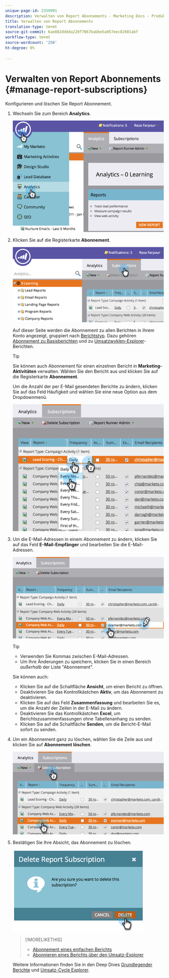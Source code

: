 ```yaml
---
unique-page-id: 2359991
description: Verwalten von Report Abonnements - Marketing Docs - Produktdokumentation
title: Verwalten von Report Abonnements
translation-type: tm+mt
source-git-commit: 6ae882dddda220f7067babbe5a057eec82601abf
workflow-type: tm+mt
source-wordcount: '250'
ht-degree: 0%

---
```



# Verwalten von Report Abonnements {#manage-report-subscriptions}

Konfigurieren und löschen Sie Report Abonnement.

1. Wechseln Sie zum Bereich **Analytics**.

   ![](assets/image2014-9-16-10-3a35-3a25.png)

1. Klicken Sie auf die Registerkarte **Abonnement**.

   ![](assets/image2014-9-16-10-3a35-3a32.png)

   Auf dieser Seite werden die Abonnement zu allen Berichten in Ihrem Konto angezeigt, gruppiert nach [Berichtstyp](../../../../product-docs/reporting/basic-reporting/report-types/report-type-overview.md). Dazu gehören [Abonnement zu Basisberichten](subscribe-to-a-basic-report.md) und zu [Umsatzwyklen-Explorer](https://docs.marketo.com/display/docs/revenue+cycle+analytics)-Berichten.

   >[!TIP]
   >
   >Sie können auch Abonnement für einen einzelnen Bericht in **Marketing-Aktivitäten** verwalten. Wählen Sie den Bericht aus und klicken Sie auf die Registerkarte **Abonnement**.

   Um die Anzahl der per E-Mail gesendeten Berichte zu ändern, klicken Sie auf das Feld Häufigkeit und wählen Sie eine neue Option aus dem Dropdownmenü.

   ![](assets/image2014-9-16-10-3a36-3a4.png)

1. Um die E-Mail-Adressen in einem Abonnement zu ändern, klicken Sie auf das Feld **E-Mail-Empfänger** und bearbeiten Sie die E-Mail-Adressen.

   ![](assets/image2014-9-16-10-3a36-3a11.png)

   >[!TIP]
   >
   >
   >    
   >    
   >    * Verwenden Sie Kommas zwischen E-Mail-Adressen.
   >    * Um Ihre Änderungen zu speichern, klicken Sie in einen Bereich *außerhalb* der Liste &quot;Abonnement&quot;.


   Sie können auch:

   * Klicken Sie auf die Schaltfläche **Ansicht**, um einen Bericht zu öffnen.
   * Deaktivieren Sie das Kontrollkästchen **Aktiv**, um das Abonnement zu deaktivieren.
   * Klicken Sie auf das Feld **Zusammenfassung** und bearbeiten Sie es, um die Anzahl der Zeilen in der E-Mail zu ändern.
   * Deaktivieren Sie das Kontrollkästchen **Excel**, um Berichtszusammenfassungen ohne Tabellenanhang zu senden.
   * Klicken Sie auf die Schaltfläche **Senden**, um die Bericht-E-Mail sofort zu senden.



1. Um ein Abonnement ganz zu löschen, wählen Sie die Zeile aus und klicken Sie auf **Abonnement löschen**.

   ![](assets/image2014-9-16-10-3a36-3a38.png)

1. Bestätigen Sie Ihre Absicht, das Abonnement zu löschen.

   ![](assets/image2014-9-16-10-3a36-3a43.png)

   >[!MORELIKETHIS]
   >
   >
   >    
   >    
   >    * [Abonnement eines einfachen Berichts](subscribe-to-a-basic-report.md)
   >    * [Abonnieren eines Berichts über den Umsatz-Explorer](../../../../product-docs/reporting/revenue-cycle-analytics/revenue-explorer/subscribe-to-a-revenue-explorer-report.md)


   Weitere Informationen finden Sie in den Deep Dives [Grundlegender Berichte](https://docs.marketo.com/display/docs/basic+reporting) und [Umsatz-Cycle Explorer](https://docs.marketo.com/display/docs/revenue+cycle+analytics).

